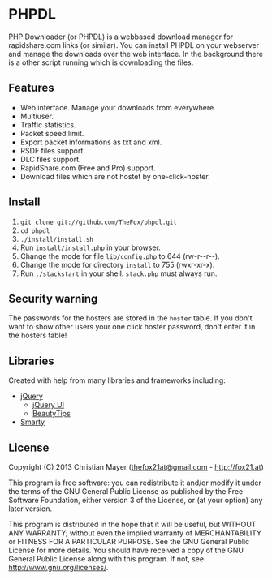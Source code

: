 # PHPDL
PHP Downloader (or PHPDL) is a webbased download manager for rapidshare.com links (or similar). You can install PHPDL on your webserver and manage the downloads over the web interface. In the background there is a other script running which is downloading the files.

## Features
- Web interface. Manage your downloads from everywhere.
- Multiuser.
- Traffic statistics.
- Packet speed limit.
- Export packet informations as txt and xml.
- RSDF files support.
- DLC files support.
- RapidShare.com (Free and Pro) support.
- Download files which are not hostet by one-click-hoster.

## Install
1. `git clone git://github.com/TheFox/phpdl.git`
1. `cd phpdl`
1. `./install/install.sh`
1. Run `install/install.php` in your browser.
1. Change the mode for file `lib/config.php` to 644 (rw-r--r--).
1. Change the mode for directory `install` to 755 (rwxr-xr-x).
1. Run `./stackstart` in your shell. `stack.php` must always run.

## Security warning
The passwords for the hosters are stored in the `hoster` table. If you don't want to show other users your one click hoster password, don't enter it in the hosters table!

## Libraries
Created with help from many libraries and frameworks including:

- [jQuery](http://jquery.com/)
	- [jQuery UI](http://jqueryui.com/)
	- [BeautyTips](http://plugins.jquery.com/project/bt)
- [Smarty](http://www.smarty.net/)

## License
Copyright (C) 2013 Christian Mayer (<thefox21at@gmail.com> - <http://fox21.at>)

This program is free software: you can redistribute it and/or modify it under the terms of the GNU General Public License as published by the Free Software Foundation, either version 3 of the License, or (at your option) any later version.

This program is distributed in the hope that it will be useful, but WITHOUT ANY WARRANTY; without even the implied warranty of MERCHANTABILITY or FITNESS FOR A PARTICULAR PURPOSE. See the GNU General Public License for more details. You should have received a copy of the GNU General Public License along with this program. If not, see <http://www.gnu.org/licenses/>.
